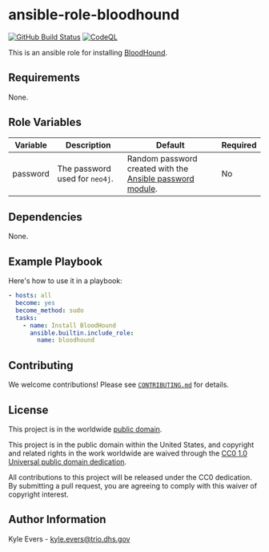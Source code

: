 # ansible-role-bloodhound #

[![GitHub Build Status](https://github.com/cisagov/ansible-role-bloodhound/workflows/build/badge.svg)](https://github.com/cisagov/ansible-role-bloodhound/actions)
[![CodeQL](https://github.com/cisagov/ansible-role-bloodhound/workflows/CodeQL/badge.svg)](https://github.com/cisagov/ansible-role-bloodhound/actions/workflows/codeql-analysis.yml)

This is an ansible role for installing
[BloodHound](https://github.com/BloodHoundAD/BloodHound).

## Requirements ##

None.

## Role Variables ##

| Variable | Description | Default | Required |
|----------|-------------|---------|----------|
| password | The password used for `neo4j`. | Random password created with the [Ansible password module](https://docs.ansible.com/ansible/latest/collections/ansible/builtin/password_lookup.html). | No |

## Dependencies ##

None.

## Example Playbook ##

Here's how to use it in a playbook:

```yaml
- hosts: all
  become: yes
  become_method: sudo
  tasks:
    - name: Install BloodHound
      ansible.builtin.include_role:
        name: bloodhound
```

## Contributing ##

We welcome contributions!  Please see [`CONTRIBUTING.md`](CONTRIBUTING.md) for
details.

## License ##

This project is in the worldwide [public domain](LICENSE).

This project is in the public domain within the United States, and
copyright and related rights in the work worldwide are waived through
the [CC0 1.0 Universal public domain
dedication](https://creativecommons.org/publicdomain/zero/1.0/).

All contributions to this project will be released under the CC0
dedication. By submitting a pull request, you are agreeing to comply
with this waiver of copyright interest.

## Author Information ##

Kyle Evers - kyle.evers@trio.dhs.gov
